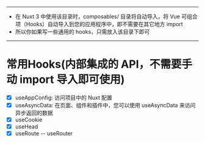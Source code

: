 ***
 * 在 Nuxt 3 中使用该目录时，composables/ 目录将自动导入，将 Vue 可组合项（Hooks）自动导入到您的应用程序中，即不需要在其它地方 import
 * 所以你如果写一些通用的 hooks，只需放入该目录下即可
***
 # 常用Hooks(内部集成的 API，不需要手动 import 导入即可使用)
- [x] useAppConfig: 访问项目中的 Nuxt 配置
- [x] useAsyncData: 在页面、组件和插件中，您可以使用 useAsyncData 来访问异步返回的数据
- [x] useCookie
- [x] useHead
- [x] useRoute -- useRouter